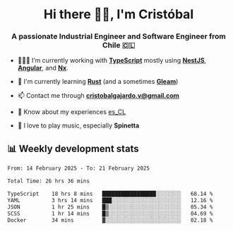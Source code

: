 <h1 align="center">Hi there ✌🏻, I'm Cristóbal</h1>
<h3 align="center">A passionate Industrial Engineer and Software Engineer from Chile 🇨🇱</h3>

- 🧑🏻‍💻 I’m currently working with **[TypeScript](https://www.typescriptlang.org)** mostly using **[NestJS](https://nestjs.com)**, **[Angular](https://angular.io)**, and **[Nx](https://nx.dev)**.

- 🌱 I'm currently learning **[Rust](https://www.rust-lang.org)** (and a sometimes **[Gleam](https://gleam.run/)**)

- 📫 Contact me through **cristobalgajardo.v@gmail.com**

- 📄 Know about my experiences [es_CL](https://bit.ly/cv-cristobal-gajardo)

- 🎸 I love to play music, especially **Spinetta**

## 📊 Weekly development stats

<!--START_SECTION:waka-->

```txt
From: 14 February 2025 - To: 21 February 2025

Total Time: 26 hrs 36 mins

TypeScript    18 hrs 8 mins   █████████████████░░░░░░░░   68.14 %
YAML          3 hrs 14 mins   ███░░░░░░░░░░░░░░░░░░░░░░   12.16 %
JSON          1 hr 25 mins    █▒░░░░░░░░░░░░░░░░░░░░░░░   05.34 %
SCSS          1 hr 14 mins    █▒░░░░░░░░░░░░░░░░░░░░░░░   04.69 %
Docker        34 mins         ▓░░░░░░░░░░░░░░░░░░░░░░░░   02.18 %
```

<!--END_SECTION:waka-->
